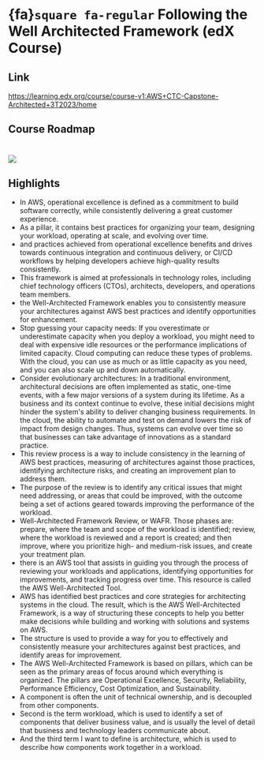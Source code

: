 # {fa}`square fa-regular` Following the Well Architected Framework (edX Course)

## Link
https://learning.edx.org/course/course-v1:AWS+CTC-Capstone-Architected+3T2023/home

## Course Roadmap
 ![](https://firebasestorage.googleapis.com/v0/b/tagr-prod.appspot.com/o/notespace%2Frobwarden27%40gmail.com%2Fuploads%2F2025-07-02T16%3A29%3A52.212Z-image.png?alt=media&token=1a5d47ca-f699-40cb-8c91-6f034f04ba45) 
=====


## Highlights
- In AWS, operational excellence is defined as a commitment to build software correctly, while consistently delivering a great customer experience.
- As a pillar, it contains best practices for organizing your team, designing your workload, operating at scale, and evolving over time.
-  and practices achieved from operational excellence benefits and drives towards continuous integration and continuous delivery, or CI/CD workflows by helping developers achieve high-quality results consistently.
- This framework is aimed at professionals in technology roles, including chief technology officers (CTOs), architects, developers, and operations team members.
- the Well-Architected Framework enables you to consistently measure your architectures against AWS best practices and identify opportunities for enhancement.
- Stop guessing your capacity needs: If you overestimate or underestimate capacity when you deploy a workload, you might need to deal with expensive idle resources or the performance implications of limited capacity. Cloud computing can reduce these types of problems. With the cloud, you can use as much or as little capacity as you need, and you can also scale up and down automatically.
- Consider evolutionary architectures: In a traditional environment, architectural decisions are often implemented as static, one-time events, with a few major versions of a system during its lifetime. As a business and its context continue to evolve, these initial decisions might hinder the system's ability to deliver changing business requirements. In the cloud, the ability to automate and test on demand lowers the risk of impact from design changes. Thus, systems can evolve over time so that businesses can take advantage of innovations as a standard practice.
- This review process is a way to include consistency in the learning of AWS best practices, measuring of architectures against those practices, identifying architecture risks, and creating an improvement plan to address them.
- The purpose of the review is to identify any critical issues that might need addressing, or areas that could be improved, with the outcome being a set of actions geared towards improving the performance of the workload.
- Well-Architected Framework Review, or WAFR. Those phases are: prepare, where the team and scope of the workload is identified; review, where the workload is reviewed and a report is created; and then improve, where you prioritize high- and medium-risk issues, and create your treatment plan.
- there is an AWS tool that assists in guiding you through the process of reviewing your workloads and applications, identifying opportunities for improvements, and tracking progress over time. This resource is called the AWS Well-Architected Tool.
- AWS has identified best practices and core strategies for architecting systems in the cloud. The result, which is the AWS Well-Architected Framework, is a way of structuring these concepts to help you better make decisions while building and working with solutions and systems on AWS.
- The structure is used to provide a way for you to effectively and consistently measure your architectures against best practices, and identify areas for improvement.
- The AWS Well-Architected Framework is based on pillars, which can be seen as the primary areas of focus around which everything is organized. The pillars are Operational Excellence, Security, Reliability, Performance Efficiency, Cost Optimization, and Sustainability.
- A component is often the unit of technical ownership, and is decoupled from other components.
- Second is the term workload, which is used to identify a set of components that deliver business value, and is usually the level of detail that business and technology leaders communicate about.
- And the third term I want to define is architecture, which is used to describe how components work together in a workload.